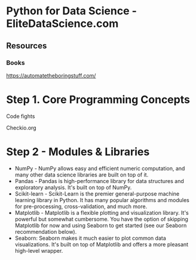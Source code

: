 # Python for Data Science - EliteDataScience.com

## Resources

### Books

https://automatetheboringstuff.com/

# Step 1. Core Programming Concepts

Code fights

Checkio.org



# Step 2 - Modules & Libraries

* NumPy - NumPy allows easy and efficient numeric computation, and many other data science libraries are built on top of it.
* Pandas - Pandas is high-performance library for data structures and exploratory analysis. It's built on top of NumPy.
* Scikit-learn - Scikit-Learn is the premier general-purpose machine learning library in Python. It has many popular algorithms and modules for pre-processing, cross-validation, and much more.
* Matplotlib - Matplotlib is a flexible plotting and visualization library. It's powerful but somewhat cumbersome. You have the option of skipping Matplotlib for now and using Seaborn to get started (see our Seaborn recommendation below).
* Seaborn: Seaborn makes it much easier to plot common data visualizations. It's built on top of Matplotlib and offers a more pleasant high-level wrapper.